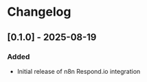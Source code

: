 # Changelog

## \[0.1.0\] - 2025-08-19

### Added

* Initial release of n8n Respond.io integration


